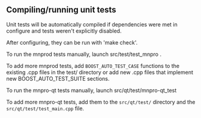 Compiling/running unit tests
------------------------------------

Unit tests will be automatically compiled if dependencies were met in configure
and tests weren't explicitly disabled.

After configuring, they can be run with 'make check'.

To run the mnprod tests manually, launch src/test/test_mnpro .

To add more mnprod tests, add `BOOST_AUTO_TEST_CASE` functions to the existing
.cpp files in the test/ directory or add new .cpp files that
implement new BOOST_AUTO_TEST_SUITE sections.

To run the mnpro-qt tests manually, launch src/qt/test/mnpro-qt_test

To add more mnpro-qt tests, add them to the `src/qt/test/` directory and
the `src/qt/test/test_main.cpp` file.

